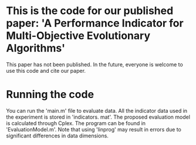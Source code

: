 # This is the code for our published paper: 'A Performance Indicator for Multi-Objective Evolutionary Algorithms'
This paper has not been published. In the future, everyone is welcome to use this code and cite our paper.

# Running the code
You can run the 'main.m' file to evaluate data. All the indicator data used in the experiment is stored in 'indicators. mat'.
The proposed evaluation model is calculated through Cplex. The program can be found in 'EvaluationModel.m'.
Note that using 'linprog' may result in errors due to significant differences in data dimensions.
